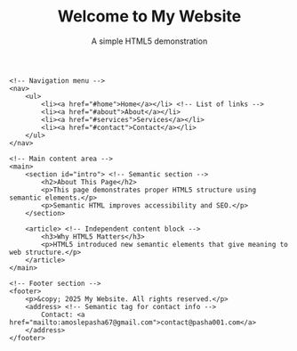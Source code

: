 <!DOCTYPE html>
<!-- Defines this as an HTML5 document -->
<html lang="en">
<!-- The root element with language set to English -->

<head>
    <!-- Meta tags for character set and responsive design -->
    <meta charset="UTF-8">
    <meta name="viewport" content="width=device-width, initial-scale=1.0">
    <title>My First HTML5 Page</title> <!-- Required: Page title shown in browser tab -->
</head>

<body>
    <!-- Header section -->
    <header>
        <h1>Welcome to My Website</h1> <!-- Main heading -->
        <p>A simple HTML5 demonstration</p>
    </header>

    <!-- Navigation menu -->
    <nav>
        <ul>
            <li><a href="#home">Home</a></li> <!-- List of links -->
            <li><a href="#about">About</a></li>
            <li><a href="#services">Services</a></li>
            <li><a href="#contact">Contact</a></li>
        </ul>
    </nav>

    <!-- Main content area -->
    <main>
        <section id="intro"> <!-- Semantic section -->
            <h2>About This Page</h2>
            <p>This page demonstrates proper HTML5 structure using semantic elements.</p>
            <p>Semantic HTML improves accessibility and SEO.</p>
        </section>

        <article> <!-- Independent content block -->
            <h3>Why HTML5 Matters</h3>
            <p>HTML5 introduced new semantic elements that give meaning to web structure.</p>
        </article>
    </main>

    <!-- Footer section -->
    <footer>
        <p>&copy; 2025 My Website. All rights reserved.</p>
        <address> <!-- Semantic tag for contact info -->
            Contact: <a href="mailto:amoslepasha67@gmail.com">contact@pasha001.com</a>
        </address>
    </footer>
</body>

</html>
